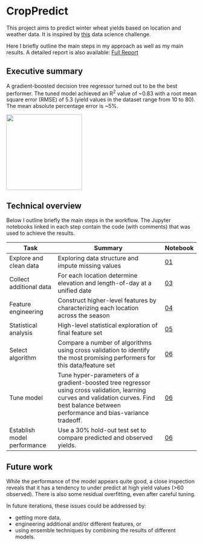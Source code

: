 # CropPredict

This project aims to predict winter wheat yields based on location and weather data. It is inspired by  [this](https://github.com/aerialintel/data-science-exercise) data science challenge.

Here I briefly outline the main steps in my approach as well as my main results. A detailed report is also available:  [Full Report](https://github.com/cleipski/CropPredict/blob/master/Full_Report.md)


## Executive summary

A gradient-boosted decision tree regressor turned out to be the best performer. The tuned model achieved an R<sup>2</sup> value of ~0.83 with a root mean square error (RMSE) of 5.3 (yield values in the dataset range from 10 to 80). The mean absolute percentage error is ~5%.

<img src="https://github.com/cleipski/CropPredict/raw/master/images/model_performance.png" width="200"/>


## Technical overview

Below I outline briefly the main steps in the workflow. The  Jupyter notebooks linked in each step contain the code (with comments) that was used to achieve the results.

| Task | Summary | Notebook|
| --- | --- | -- |
| Explore and clean data | Exploring data structure and impute missing values | [01](https://github.com/cleipski/CropPredict/blob/master/01_data_exploration.ipynb) |
| Collect additional data | For each location determine elevation and length-of-day at a unified date | [03](https://github.com/cleipski/CropPredict/blob/master/03_elevation_and_length_of_day.ipynb) |
| Feature engineering | Construct higher-level features by characterizing each location across the season | [04](https://github.com/cleipski/CropPredict/blob/master/04_feature_engineering.ipynb) |
| Statistical analysis | High-level statistical exploration of final feature set | [05](https://github.com/cleipski/CropPredict/blob/master/05_statisctical_feature_exploration.ipynb) |
| Select algorithm | Compare a number of algorithms using cross validation to identify the most promising performers for this data/feature set | [06](https://github.com/cleipski/CropPredict/blob/master/06_algorithm_selection.ipynb) |
| Tune model | Tune hyper-parameters of a gradient-boosted tree regressor using cross validation, learning curves and validation curves. Find best balance between performance and bias-variance tradeoff. | [06](https://github.com/cleipski/CropPredict/blob/master/06_algorithm_selection.ipynb) |
| Establish model performance | Use a 30% hold-out test set to compare predicted and observed yields. | [06](https://github.com/cleipski/CropPredict/blob/master/06_algorithm_selection.ipynb) |



## Future work

While the performance of the model appears quite good, a close inspection reveals that it has a tendency to under predict at high yield values (>60 observed). There is also some residual overfitting, even after careful tuning.

In future iterations, these issues could be addressed by:

* getting more data,
* engineering additional and/or different features, or
* using ensemble techniques by combining the results of different models.
